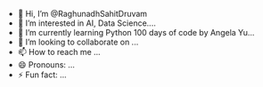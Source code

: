 - 👋 Hi, I’m @RaghunadhSahitDruvam
- 👀 I’m interested in AI, Data Science....
- 🌱 I’m currently learning Python 100 days of code by Angela Yu...
- 💞️ I’m looking to collaborate on ...
- 📫 How to reach me ...
- 😄 Pronouns: ...
- ⚡ Fun fact: ...

<!---
RaghunadhSahitDruvam/RaghunadhSahitDruvam is a ✨ special ✨ repository because its `README.md` (this file) appears on your GitHub profile.
You can click the Preview link to take a look at your changes.
--->
